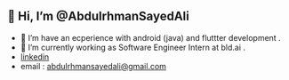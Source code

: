 ## 👋 Hi, I’m @AbdulrhmanSayedAli
- 👀 I’m have an ecperience with android (java) and fluttter development .
- 👀 I’m currently working as Software Engineer Intern at bld.ai .
- [linkedin](https://linkedin.com/in/abdulrhman-sayed-ali-48a089193)
- email : abdulrhmansayedali@gmail.com
